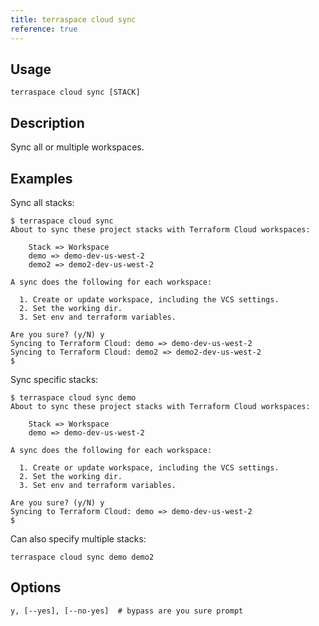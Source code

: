 ```yaml
---
title: terraspace cloud sync
reference: true
---
```


## Usage

    terraspace cloud sync [STACK]

## Description

Sync all or multiple workspaces.

## Examples

Sync all stacks:

    $ terraspace cloud sync
    About to sync these project stacks with Terraform Cloud workspaces:

        Stack => Workspace
        demo => demo-dev-us-west-2
        demo2 => demo2-dev-us-west-2

    A sync does the following for each workspace:

      1. Create or update workspace, including the VCS settings.
      2. Set the working dir.
      3. Set env and terraform variables.

    Are you sure? (y/N) y
    Syncing to Terraform Cloud: demo => demo-dev-us-west-2
    Syncing to Terraform Cloud: demo2 => demo2-dev-us-west-2
    $

Sync specific stacks:

    $ terraspace cloud sync demo
    About to sync these project stacks with Terraform Cloud workspaces:

        Stack => Workspace
        demo => demo-dev-us-west-2

    A sync does the following for each workspace:

      1. Create or update workspace, including the VCS settings.
      2. Set the working dir.
      3. Set env and terraform variables.

    Are you sure? (y/N) y
    Syncing to Terraform Cloud: demo => demo-dev-us-west-2
    $

Can also specify multiple stacks:

    terraspace cloud sync demo demo2


## Options

```
y, [--yes], [--no-yes]  # bypass are you sure prompt
```

